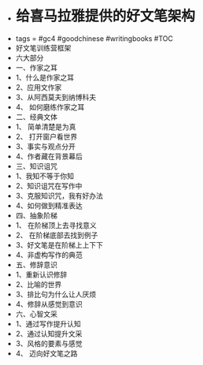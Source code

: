 - # 给喜马拉雅提供的好文笔架构
- tags = #gc4 #goodchinese #writingbooks #TOC
- 好文笔训练营框架
- 六大部分
- 一、作家之耳
- 1、什么是作家之耳
- 2、应用文作家
- 3、从阿西莫夫到纳博科夫
- 4、 如何磨练作家之耳
- 二、经典文体
- 1、 简单清楚是为真
- 2、 打开窗户看世界
- 3、事实与观点分开
- 4、作者藏在背景幕后
- 三、知识诅咒
- 1、我知不等于你知
- 2、知识诅咒在写作中
- 3、克服知识咒，我有好办法
- 4、如何做到精准表达
- 四、抽象阶梯
- 1、 在阶梯顶上去寻找意义
- 2、 在阶梯底部去找到例子
- 3、好文笔是在阶梯上上下下
- 4、非虚构写作的典范
- 五、修辞意识
- 1、重新认识修辞
- 2、比喻的世界
- 3、排比句为什么让人厌烦
- 4、修辞从感觉到意识
- 六、心智文采
- 1、通过写作提升认知
- 2、通过认知提升文采
- 3、风格的要素与感觉
- 4、 迈向好文笔之路
